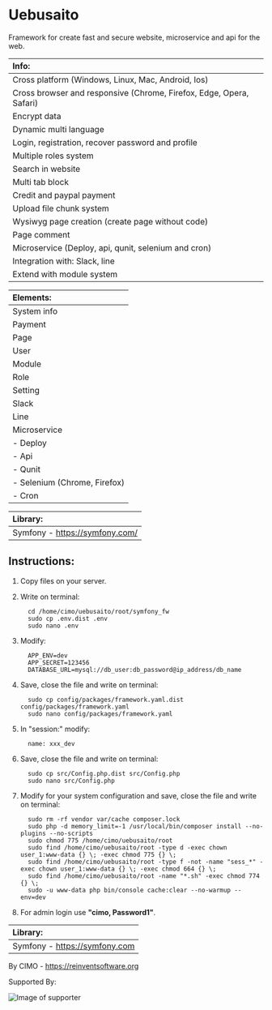 Uebusaito
==============

Framework for create fast and secure website, microservice and api for the web.

| Info: |
|:---|
| Cross platform (Windows, Linux, Mac, Android, Ios) |
| Cross browser and responsive (Chrome, Firefox, Edge, Opera, Safari) |
| Encrypt data |
| Dynamic multi language |
| Login, registration, recover password and profile |
| Multiple roles system |
| Search in website |
| Multi tab block |
| Credit and paypal payment |
| Upload file chunk system |
| Wysiwyg page creation (create page without code) |
| Page comment |
| Microservice (Deploy, api, qunit, selenium and cron) |
| Integration with: Slack, line |
| Extend with module system |

| Elements: |
|:---|
| System info |
| Payment |
| Page |
| User |
| Module |
| Role |
| Setting |
| Slack |
| Line |
| Microservice |
| - Deploy |
| - Api |
| - Qunit |
| - Selenium (Chrome, Firefox) |
| - Cron |

| Library: |
|:---|
| Symfony - https://symfony.com/ |

## Instructions:
1) Copy files on your server.


2) Write on terminal:
   
         cd /home/cimo/uebusaito/root/symfony_fw
         sudo cp .env.dist .env
         sudo nano .env

3) Modify:

         APP_ENV=dev
         APP_SECRET=123456
         DATABASE_URL=mysql://db_user:db_password@ip_address/db_name

4) Save, close the file and write on terminal:

         sudo cp config/packages/framework.yaml.dist config/packages/framework.yaml
         sudo nano config/packages/framework.yaml
        
5) In "session:" modify:

         name: xxx_dev

6) Save, close the file and write on terminal:

         sudo cp src/Config.php.dist src/Config.php
         sudo nano src/Config.php

7) Modify for your system configuration and save, close the file and write on terminal:

         sudo rm -rf vendor var/cache composer.lock
         sudo php -d memory_limit=-1 /usr/local/bin/composer install --no-plugins --no-scripts
         sudo chmod 775 /home/cimo/uebusaito/root
         sudo find /home/cimo/uebusaito/root -type d -exec chown user_1:www-data {} \; -exec chmod 775 {} \;
         sudo find /home/cimo/uebusaito/root -type f -not -name "sess_*" -exec chown user_1:www-data {} \; -exec chmod 664 {} \;
         sudo find /home/cimo/uebusaito/root -name "*.sh" -exec chmod 774 {} \;
         sudo -u www-data php bin/console cache:clear --no-warmup --env=dev

8) For admin login use <b>"cimo, Password1"</b>.

| Library: |
|:---|
| Symfony - https://symfony.com |

By CIMO - https://reinventsoftware.org

Supported By:

![Image of supporter](https://avatars0.githubusercontent.com/u/878437?s=200&v=4)
